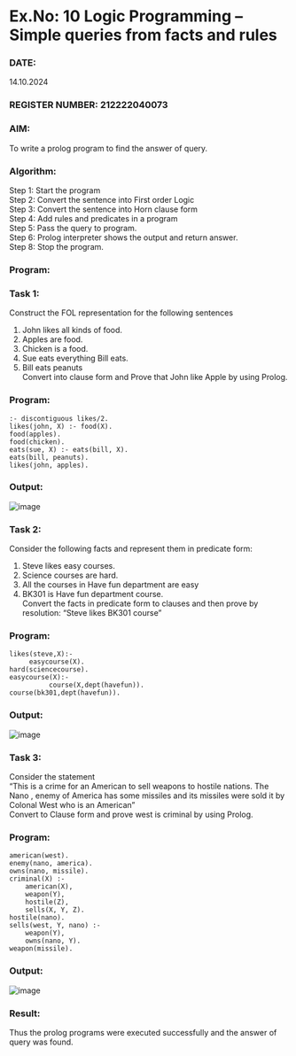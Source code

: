 # Ex.No: 10  Logic Programming –  Simple queries from facts and rules
### DATE: 
14.10.2024                                                                           
### REGISTER NUMBER: 212222040073
### AIM: 
To write a prolog program to find the answer of query. 
###  Algorithm:
 Step 1: Start the program <br> 
 Step 2: Convert the sentence into First order Logic  <br> 
 Step 3:  Convert the sentence into Horn clause form  <br> 
 Step 4: Add rules and predicates in a program   <br> 
 Step 5:  Pass the query to program. <br> 
 Step 6: Prolog interpreter shows the output and return answer. <br> 
 Step 8:  Stop the program.
### Program:
### Task 1:
Construct the FOL representation for the following sentences <br> 
1.	John likes all kinds of food.  <br> 
2.	Apples are food.  <br> 
3.	Chicken is a food.  <br> 
4.	Sue eats everything Bill eats. <br> 
5.	 Bill eats peanuts  <br> 
   Convert into clause form and Prove that John like Apple by using Prolog. <br> 
### Program:
```
:- discontiguous likes/2.
likes(john, X) :- food(X).
food(apples).
food(chicken).
eats(sue, X) :- eats(bill, X).
eats(bill, peanuts).
likes(john, apples).
```
### Output:
![image](https://github.com/Prathipa2003/AI_Lab_2023-24/assets/162797752/0152aaf3-32fc-45c0-a03e-d6c871574953)
### Task 2:
Consider the following facts and represent them in predicate form: <br>              
1.	Steve likes easy courses. <br> 
2.	Science courses are hard. <br> 
3. All the courses in Have fun department are easy <br> 
4. BK301 is Have fun department course.<br> 
Convert the facts in predicate form to clauses and then prove by resolution: “Steve likes BK301 course”<br> 
### Program:
```
likes(steve,X):-
     easycourse(X).
hard(sciencecourse).
easycourse(X):-
          course(X,dept(havefun)).
course(bk301,dept(havefun)).
```
### Output:
![image](https://github.com/Prathipa2003/AI_Lab_2023-24/assets/162797752/2bfdb66b-4563-4b15-81f9-72c15d2a3183)
### Task 3:
Consider the statement <br> 
“This is a crime for an American to sell weapons to hostile nations. The Nano , enemy of America has some missiles and its missiles were sold it by Colonal West who is an American” <br> 
Convert to Clause form and prove west is criminal by using Prolog.<br> 
### Program:
```
american(west).
enemy(nano, america).
owns(nano, missile).
criminal(X) :-
    american(X),
    weapon(Y),
    hostile(Z),
    sells(X, Y, Z).
hostile(nano).
sells(west, Y, nano) :-
    weapon(Y),
    owns(nano, Y).
weapon(missile).
```
### Output:
![image](https://github.com/Prathipa2003/AI_Lab_2023-24/assets/162797752/31ac8048-38ff-4cb1-bdda-3c6d0ea6250f)
### Result:
Thus the prolog programs were executed successfully and the answer of query was found.
